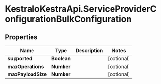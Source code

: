 # KestraIoKestraApi.ServiceProviderConfigurationBulkConfiguration

## Properties

Name | Type | Description | Notes
------------ | ------------- | ------------- | -------------
**supported** | **Boolean** |  | [optional] 
**maxOperations** | **Number** |  | [optional] 
**maxPayloadSize** | **Number** |  | [optional] 


